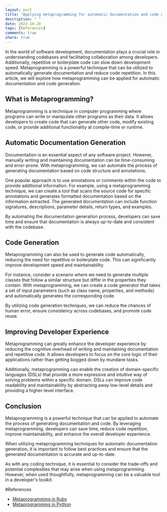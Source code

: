 ```yaml
---
layout: post
title: "Applying metaprogramming for automatic documentation and code generation"
description: " "
date: 2023-10-20
tags: [References]
comments: true
share: true
---
```


In the world of software development, documentation plays a crucial role in understanding codebases and facilitating collaboration among developers. Additionally, repetitive or boilerplate code can slow down development speed. Metaprogramming is a powerful technique that can be utilized to automatically generate documentation and reduce code repetition. In this article, we will explore how metaprogramming can be applied for automatic documentation and code generation.

## What is Metaprogramming?
Metaprogramming is a technique in computer programming where programs can write or manipulate other programs as their data. It allows developers to create code that can generate other code, modify existing code, or provide additional functionality at compile-time or runtime.

## Automatic Documentation Generation
Documentation is an essential aspect of any software project. However, manually writing and maintaining documentation can be time-consuming and error-prone. With metaprogramming, we can automate the process of generating documentation based on code structure and annotations.

One popular approach is to use annotations or comments within the code to provide additional information. For example, using a metaprogramming technique, we can create a tool that scans the source code for specific annotations and generates formatted documentation based on the information extracted. The generated documentation can include function signatures, descriptions, parameter details, return types, and examples.

By automating the documentation generation process, developers can save time and ensure that documentation is always up-to-date and consistent with the codebase.

## Code Generation
Metaprogramming can also be used to generate code automatically, reducing the need for repetitive or boilerplate code. This can significantly improve development speed and maintainability.

For instance, consider a scenario where we need to generate multiple classes that follow a similar structure but differ in the properties they contain. With metaprogramming, we can create a code generator that takes a set of input parameters (such as class name, properties, and methods) and automatically generates the corresponding code.

By utilizing code generation techniques, we can reduce the chances of human error, ensure consistency across codebases, and promote code reuse.

## Improving Developer Experience
Metaprogramming can greatly enhance the developer experience by reducing the cognitive overhead of writing and maintaining documentation and repetitive code. It allows developers to focus on the core logic of their applications rather than getting bogged down by mundane tasks.

Additionally, metaprogramming can enable the creation of domain-specific languages (DSLs) that provide a more expressive and intuitive way of solving problems within a specific domain. DSLs can improve code readability and maintainability by abstracting away low-level details and providing a higher-level interface.

## Conclusion
Metaprogramming is a powerful technique that can be applied to automate the process of generating documentation and code. By leveraging metaprogramming, developers can save time, reduce code repetition, improve maintainability, and enhance the overall developer experience.

When utilizing metaprogramming techniques for automatic documentation generation, it is important to follow best practices and ensure that the generated documentation is accurate and up-to-date.

As with any coding technique, it is essential to consider the trade-offs and potential complexities that may arise when using metaprogramming. However, when used thoughtfully, metaprogramming can be a valuable tool in a developer's toolkit.

#References
- [Metaprogramming in Ruby](https://en.wikipedia.org/wiki/Metaprogramming_in_Ruby)
- [Metaprogramming in Python](https://en.wikipedia.org/wiki/Metaprogramming_in_Python)